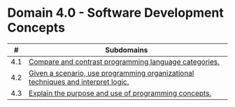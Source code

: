 # Domain 4.0 - Software Development Concepts

| # | Subdomains   | 
|---|---|
|4.1 | [Compare and contrast programming language categories.](https://github.com/erich-tech/ITF_Plus/edit/main/Domain_4-Software_Development_Concepts/4.1#readme) |
|4.2 | [Given a scenario, use programming organizational techniques and interpret logic.](https://github.com/erich-tech/ITF_Plus/edit/main/Domain_4-Software_Development_Concepts/4.2#readme) |
|4.3 | [Explain the purpose and use of programming concepts.](https://github.com/erich-tech/ITF_Plus/edit/main/Domain_4-Software_Development_Concepts/4.3#readme) |
